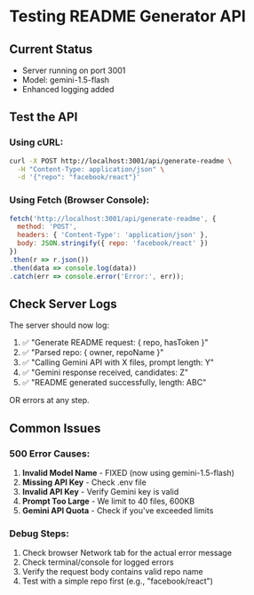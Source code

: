 # Testing README Generator API

## Current Status
- Server running on port 3001
- Model: gemini-1.5-flash
- Enhanced logging added

## Test the API

### Using cURL:
```bash
curl -X POST http://localhost:3001/api/generate-readme \
  -H "Content-Type: application/json" \
  -d '{"repo": "facebook/react"}'
```

### Using Fetch (Browser Console):
```javascript
fetch('http://localhost:3001/api/generate-readme', {
  method: 'POST',
  headers: { 'Content-Type': 'application/json' },
  body: JSON.stringify({ repo: 'facebook/react' })
})
.then(r => r.json())
.then(data => console.log(data))
.catch(err => console.error('Error:', err));
```

## Check Server Logs

The server should now log:
1. ✅ "Generate README request: { repo, hasToken }"
2. ✅ "Parsed repo: { owner, repoName }"
3. ✅ "Calling Gemini API with X files, prompt length: Y"
4. ✅ "Gemini response received, candidates: Z"
5. ✅ "README generated successfully, length: ABC"

OR errors at any step.

## Common Issues

### 500 Error Causes:
1. **Invalid Model Name** - FIXED (now using gemini-1.5-flash)
2. **Missing API Key** - Check .env file
3. **Invalid API Key** - Verify Gemini key is valid
4. **Prompt Too Large** - We limit to 40 files, 600KB
5. **Gemini API Quota** - Check if you've exceeded limits

### Debug Steps:
1. Check browser Network tab for the actual error message
2. Check terminal/console for logged errors
3. Verify the request body contains valid repo name
4. Test with a simple repo first (e.g., "facebook/react")

